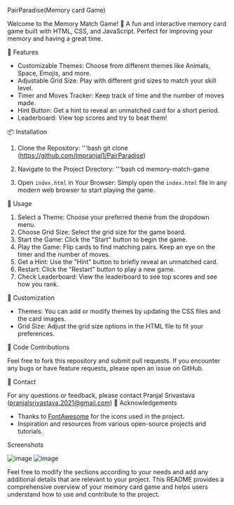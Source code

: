 PairParadise(Memory card Game)

Welcome to the Memory Match Game! 🎉 A fun and interactive memory card game built with HTML, CSS, and JavaScript. Perfect for improving your memory and having a great time.

 🎯 Features
- Customizable Themes: Choose from different themes like Animals, Space, Emojis, and more.
- Adjustable Grid Size: Play with different grid sizes to match your skill level.
- Timer and Moves Tracker: Keep track of time and the number of moves made.
- Hint Button: Get a hint to reveal an unmatched card for a short period.
- Leaderboard: View top scores and try to beat them!

 📦 Installation

1. Clone the Repository:
  '''bash
   git clone (https://github.com/Impranjal1/PairParadise)
  

2. Navigate to the Project Directory:
  '''bash
   cd memory-match-game
  

3. Open `index.html` in Your Browser:
   Simply open the `index.html` file in any modern web browser to start playing the game.

 🚀 Usage

1. Select a Theme: Choose your preferred theme from the dropdown menu.
2. Choose Grid Size: Select the grid size for the game board.
3. Start the Game: Click the "Start" button to begin the game.
4. Play the Game: Flip cards to find matching pairs. Keep an eye on the timer and the number of moves.
5. Get a Hint: Use the "Hint" button to briefly reveal an unmatched card.
6. Restart: Click the "Restart" button to play a new game.
7. Check Leaderboard: View the leaderboard to see top scores and see how you rank.

 🎨 Customization

- Themes: You can add or modify themes by updating the CSS files and the card images.
- Grid Size: Adjust the grid size options in the HTML file to fit your preferences.

 📝 Code Contributions

Feel free to fork this repository and submit pull requests. If you encounter any bugs or have feature requests, please open an issue on GitHub.

 📧 Contact

For any questions or feedback, please contact 
Pranjal Srivastava 
(pranjalsrivastava.2021@gmail.com)
 🌟 Acknowledgements

- Thanks to [FontAwesome](https://fontawesome.com/) for the icons used in the project.
- Inspiration and resources from various open-source projects and tutorials.



 Screenshots

![image](https://github.com/user-attachments/assets/b7bb344f-f5f4-42c8-9830-a73a8aa5bd21)
![image](https://github.com/user-attachments/assets/80568cc5-925d-4c17-8c95-9fe58be50e98)



Feel free to modify the sections according to your needs and add any additional details that are relevant to your project. This README provides a comprehensive overview of your memory card game and helps users understand how to use and contribute to the project.
